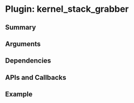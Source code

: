 Plugin: kernel_stack_grabber
===========

Summary
-------

Arguments
---------

Dependencies
------------

APIs and Callbacks
------------------

Example
-------
